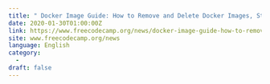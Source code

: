 ```yaml
---
title: " Docker Image Guide: How to Remove and Delete Docker Images, Stop Containers and Remove all Volumes "
date: 2020-01-30T01:00:00Z
link: https://www.freecodecamp.org/news/docker-image-guide-how-to-remove-and-delete-docker-images-stop-containers-and-remove-all-volumes/?utm_medium=RSS&utm_source=news.12bit.vn
site: www.freecodecamp.org/news
language: English
category:
  -   
draft: false
---
```

